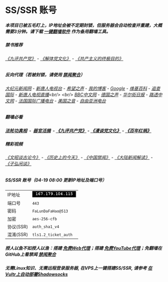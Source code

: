 # SS/SSR 账号 

##### 本项目已被五毛盯上，IP地址会被不定期封锁，但服务器会自动检查并重建，大概需要3分钟。请下载 [一键翻墙软件](https://github.com/gfw-breaker/nogfw/blob/master/README.md?a01) 作为备用翻墙工具。

##### 禁书推荐
###### [《九评共产党》](https://github.com/gfw-breaker/9ping.md) - [《解体党文化》](https://github.com/gfw-breaker/jtdwh.md) - [《共产主义的终极目的》](https://github.com/gfw-breaker/gczydzjmd.md)

##### 反向代理（若被封锁，请使用 [禁闻聚合](https://github.com/gfw-breaker/banned-news/blob/master/README.md?a01)）
######  [大纪元新闻网](http://66.42.41.200:10080/) - [新唐人电视台](http://66.42.41.200:8000/) - [希望之声](http://104.238.181.90:8200) - [我的博客](http://66.42.41.200:10000/) - [Google](http://66.42.41.200:8888/search?q=425事件) - [维基百科](http://66.42.41.200:8100/wiki/喬高-麥塔斯調查報告) - [追查国际](http://104.238.181.90:10010) - [新唐人电视直播](http://66.42.41.200:)<br/> <br/> [BBC中文网](http://104.238.181.90:9100/zhongwen/simp) - [德国之声](http://104.238.181.90:9200/zh/在线报导/s-9058?&zhongwen=simp) - [华尔街日报](http://104.238.181.90:9300) - [路透中文网](http://104.238.181.90:9500/) - [法国国际广播电台](http://104.238.181.90:9600/) - [美国之音](http://104.238.181.90:9700/)  - [自由亚洲电台](http://104.238.181.90:9800/) 

##### 翻墙必看
##### [法轮功真相](http://66.42.41.200:10000/videos/truth.html) &nbsp;-&nbsp; [器官活摘](http://66.42.41.200:10000/videos/res/Organs/) &nbsp;- [《九评共产党》](http://66.42.41.200:10000/videos/jiuping/) - [《漫谈党文化》](http://66.42.41.200:10000/videos/mtdwh/) - [《百年红祸》](http://66.42.41.200:10000/videos/bnhh/) 

##### 精彩视频
###### [《文昭谈古论今》](http://66.42.41.200/wenzhao/) - [《历史上的今天》](http://66.42.41.200/today-in-history/) - [《中国禁闻》](http://66.42.41.200/ntdtv-news/) - [《大陆新闻解读》](http://66.42.41.200/ntdtv-comedy/) - [《子弘闲谈》](http://66.42.41.200/zihongxiantan/)
 
##### SS/SSR 账号（04-19 08:00 更新IP地址及端口号）
|||
|-|-|
|IP地址|<img src='resources/ip.png'/>|
|端口号|`443` |
|密码|`FaLunDaFaHao@513`|  
|加密|`aes-256-cfb`|
|协议(SSR) |`auth_sha1_v4`|  
|混淆(SSR) |`tls1.2_ticket_auth`|  

##### 授人以鱼不如授人以渔：搭建 [免费Web代理](https://github.com/no-gfw/heroku-node-proxy#--end--)；搭建 [免费YouTube代理](https://github.com/gfw-breaker/you2php-heroku#--end--)；免翻墙在GitHub上看禁闻 [禁闻聚合](https://github.com/gfw-breaker/banned-news/blob/master/README.md?a01)

##### 无需Linux知识、无需远程登录服务器, 在VPS上一键搭建SS/SSR, 请参考 [在Vultr上自动部署Shadowsocks](https://gfw-breaker.win/vultr%e9%83%a8%e7%bd%b2ss/) 

